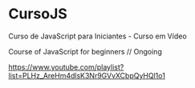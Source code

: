 # CursoJS
Curso de JavaScript para Iniciantes - Curso em Vídeo


Course of JavaScript for beginners // Ongoing

https://www.youtube.com/playlist?list=PLHz_AreHm4dlsK3Nr9GVvXCbpQyHQl1o1

